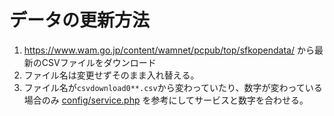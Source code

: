 # データの更新方法

1. https://www.wam.go.jp/content/wamnet/pcpub/top/sfkopendata/ から最新のCSVファイルをダウンロード
2. ファイル名は変更せずそのまま入れ替える。
3. ファイル名が`csvdownload0**.csv`から変わっていたり、数字が変わっている場合のみ [config/service.php](../../config/service.php) を参考にしてサービスと数字を合わせる。
